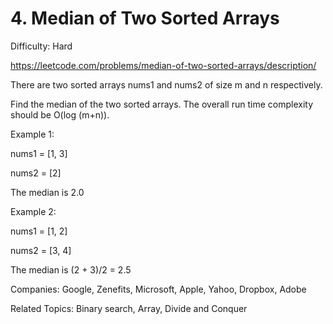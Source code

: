 # 4. Median of Two Sorted Arrays

Difficulty: Hard

https://leetcode.com/problems/median-of-two-sorted-arrays/description/

There are two sorted arrays nums1 and nums2 of size m and n respectively.

Find the median of the two sorted arrays. The overall run time complexity should be O(log (m+n)).

Example 1:

nums1 = [1, 3]

nums2 = [2]

The median is 2.0

Example 2:

nums1 = [1, 2]

nums2 = [3, 4]

The median is (2 + 3)/2 = 2.5

Companies: Google, Zenefits, Microsoft, Apple, Yahoo, Dropbox, Adobe

Related Topics: Binary search, Array, Divide and Conquer
